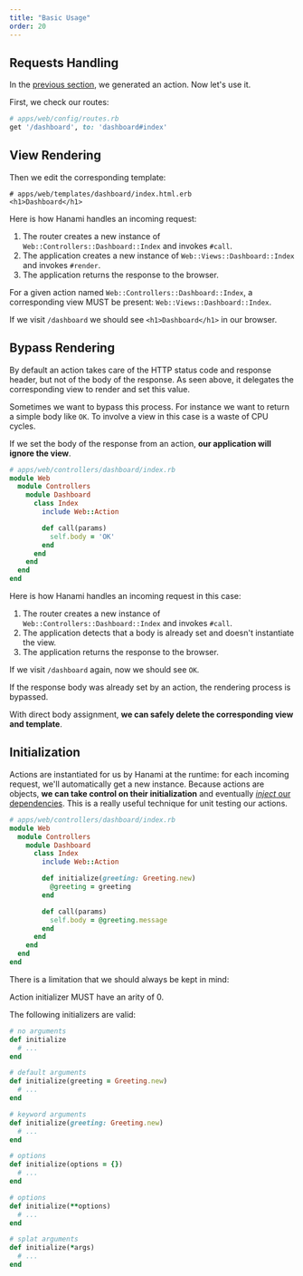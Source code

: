 ```yaml
---
title: "Basic Usage"
order: 20
---
```


## Requests Handling

In the [previous section](/actions/overview), we generated an action.  Now let's use it.

First, we check our routes:

```ruby
# apps/web/config/routes.rb
get '/dashboard', to: 'dashboard#index'
```

## View Rendering

Then we edit the corresponding template:

```erb
# apps/web/templates/dashboard/index.html.erb
<h1>Dashboard</h1>
```

Here is how Hanami handles an incoming request:

  1. The router creates a new instance of `Web::Controllers::Dashboard::Index` and invokes `#call`.
  2. The application creates a new instance of `Web::Views::Dashboard::Index` and invokes `#render`.
  3. The application returns the response to the browser.

<p class="convention">
  For a given action named <code>Web::Controllers::Dashboard::Index</code>, a corresponding view MUST be present: <code>Web::Views::Dashboard::Index</code>.
</p>

If we visit `/dashboard` we should see `<h1>Dashboard</h1>` in our browser.

## Bypass Rendering

By default an action takes care of the HTTP status code and response header, but not of the body of the response.
As seen above, it delegates the corresponding view to render and set this value.

Sometimes we want to bypass this process.
For instance we want to return a simple body like `OK`.
To involve a view in this case is a waste of CPU cycles.

If we set the body of the response from an action, **our application will ignore the view**.

```ruby
# apps/web/controllers/dashboard/index.rb
module Web
  module Controllers
    module Dashboard
      class Index
        include Web::Action

        def call(params)
          self.body = 'OK'
        end
      end
    end
  end
end
```

Here is how Hanami handles an incoming request in this case:

  1. The router creates a new instance of `Web::Controllers::Dashboard::Index` and invokes `#call`.
  2. The application detects that a body is already set and doesn't instantiate the view.
  3. The application returns the response to the browser.

If we visit `/dashboard` again, now we should see `OK`.

<p class="convention">
  If the response body was already set by an action, the rendering process is bypassed.
</p>

With direct body assignment, **we can safely delete the corresponding view and template**.

## Initialization

Actions are instantiated for us by Hanami at the runtime: for each incoming request, we'll automatically get a new instance.
Because actions are objects, **we can take control on their initialization** and eventually [_inject_ our dependencies](http://en.wikipedia.org/wiki/Dependency_injection).
This is a really useful technique for unit testing our actions.

```ruby
# apps/web/controllers/dashboard/index.rb
module Web
  module Controllers
    module Dashboard
      class Index
        include Web::Action

        def initialize(greeting: Greeting.new)
          @greeting = greeting
        end

        def call(params)
          self.body = @greeting.message
        end
      end
    end
  end
end
```

There is a limitation that we should always be kept in mind:

<p class="warning">
  Action initializer MUST have an arity of 0.
</p>

The following initializers are valid:

```ruby
# no arguments
def initialize
  # ...
end

# default arguments
def initialize(greeting = Greeting.new)
  # ...
end

# keyword arguments
def initialize(greeting: Greeting.new)
  # ...
end

# options
def initialize(options = {})
  # ...
end

# options
def initialize(**options)
  # ...
end

# splat arguments
def initialize(*args)
  # ...
end
```

